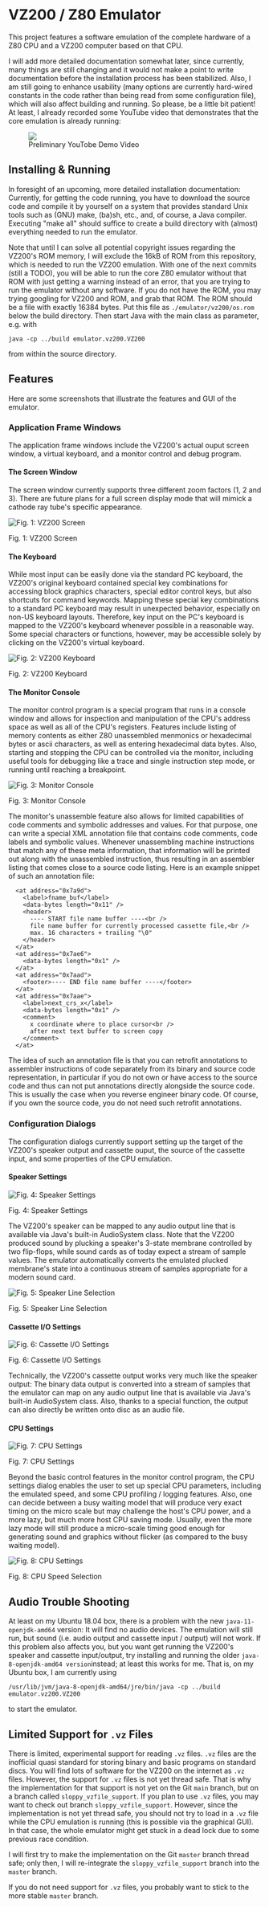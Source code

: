 VZ200 / Z80 Emulator
====================

This project features a software emulation of the complete hardware of
a Z80 CPU and a VZ200 computer based on that CPU.

I will add more detailed documentation somewhat later, since
currently, many things are still changing and it would not make a
point to write documentation before the installation process has been
stabilized.  Also, I am still going to enhance usability (many options
are currently hard-wired constants in the code rather than being read
from some configuration file), which will also affect building and
running.  So please, be a little bit patient!  At least, I already
recorded some YouTube video that demonstrates that the core emulation
is already running:

<figure>
  <a href="https://youtu.be/S65sOWSTnGA">
    <img src="src/doc/screenshots/video-thumbnail.png">
  </a>
  <figcaption>Preliminary YouTobe Demo Video</caption>
</figure>

<!--[Preliminary YouTobe Demo Video](https://youtu.be/S65sOWSTnGA)-->

Installing & Running
--------------------

In foresight of an upcoming, more detailed installation documentation:
Currently, for getting the code running, you have to download the
source code and compile it by yourself on a system that provides
standard Unix tools such as (GNU) make, (ba)sh, etc., and, of course,
a Java compiler. Executing "make all" should suffice to create a build
directory with (almost) everything needed to run the emulator.

Note that until I can solve all potential copyright issues regarding
the VZ200's ROM memory, I will exclude the 16kB of ROM from this
repository, which is needed to run the VZ200 emulation.  With one of
the next commits (still a TODO), you will be able to run the core Z80
emulator without that ROM with just getting a warning instead of an
error, that you are trying to run the emulator without any software.
If you do not have the ROM, you may trying googling for VZ200 and ROM,
and grab that ROM.  The ROM should be a file with exactly 16384 bytes.
Put this file as `./emulator/vz200/os.rom` below the build directory.
Then start Java with the main class as parameter, e.g. with

```
java -cp ../build emulator.vz200.VZ200
```

from within the source directory.

Features
--------

Here are some screenshots that illustrate the features and GUI of the
emulator.

### Application Frame Windows

The application frame windows include the VZ200's actual ouput screen
window, a virtual keyboard, and a monitor control and debug program.


#### The Screen Window

The screen window currently supports three different zoom factors (1,
2 and 3).  There are future plans for a full screen display mode that
will mimick a cathode ray tube's specific appearance.

![Fig. 1: VZ200 Screen](src/doc/screenshots/screen.png)

Fig. 1: VZ200 Screen


#### The Keyboard

While most input can be easily done via the standard PC keyboard, the
VZ200's original keyboard contained special key combinations for
accessing block graphics characters, special editor control keys, but
also shortcuts for command keywords.  Mapping these special key
combinations to a standard PC keyboard may result in unexpected
behavior, especially on non-US keyboard layouts.  Therefore, key input
on the PC's keyboard is mapped to the VZ200's keyboard whenever
possible in a reasonable way.  Some special characters or functions,
however, may be accessible solely by clicking on the VZ200's virtual
keyboard.

![Fig. 2: VZ200 Keyboard](src/doc/screenshots/keyboard.png)

Fig. 2: VZ200 Keyboard


#### The Monitor Console

The monitor control program is a special program that runs in a
console window and allows for inspection and manipulation of the CPU's
address space as well as all of the CPU's registers.  Features include
listing of memory contents as either Z80 unassembled menmonics or
hexadecimal bytes or ascii characters, as well as entering hexadecimal
data bytes.  Also, starting and stopping the CPU can be controlled via
the monitor, including useful tools for debugging like a trace and
single instruction step mode, or running until reaching a breakpoint.

![Fig. 3: Monitor Console](src/doc/screenshots/monitor.png)

Fig. 3: Monitor Console

The monitor's unassemble feature also allows for limited capabilities
of code comments and symbolic addresses and values.  For that purpose,
one can write a special XML annotation file that contains code
comments, code labels and symbolic values.  Whenever unassembling
machine instructions that match any of these meta information, that
information will be printed out along with the unassembled
instruction, thus resulting in an assembler listing that comes close
to a source code listing.  Here is an example snippet of such an
annotation file:

```
  <at address="0x7a9d">
    <label>fname_buf</label>
    <data-bytes length="0x11" />
    <header>
      ---- START file name buffer ----<br />
      file name buffer for currently processed cassette file,<br />
      max. 16 characters + trailing "\0"
    </header>
  </at>
  <at address="0x7ae6">
    <data-bytes length="0x1" />
  </at>
  <at address="0x7aad">
    <footer>---- END file name buffer ----</footer>
  </at>
  <at address="0x7aae">
    <label>next_crs_x</label>
    <data-bytes length="0x1" />
    <comment>
      x coordinate where to place cursor<br />
      after next text buffer to screen copy
    </comment>
  </at>
```

The idea of such an annotation file is that you can retrofit
annotations to assembler instructions of code separately from its
binary and source code representation, in particular if you do not own
or have access to the source code and thus can not put annotations
directly alongside the source code.  This is usually the case when you
reverse engineer binary code.  Of course, if you own the source code,
you do not need such retrofit annotations.


### Configuration Dialogs

The configuration dialogs currently support setting up the target of
the VZ200's speaker output and cassette ouput, the source of the
cassette input, and some properties of the CPU emulation.


#### Speaker Settings

![Fig. 4: Speaker Settings](src/doc/screenshots/speaker-settings.png)

Fig. 4: Speaker Settings

The VZ200's speaker can be mapped to any audio output line that is
available via Java's built-in AudioSystem class.  Note that the VZ200
produced sound by plucking a speaker's 3-state membrane controlled by
two flip-flops, while sound cards as of today expect a stream of
sample values.  The emulator automatically converts the emulated
plucked membrane's state into a continuous stream of samples
appropriate for a modern sound card.

![Fig. 5: Speaker Line Selection](src/doc/screenshots/speaker-line-selection.png)

Fig. 5: Speaker Line Selection


#### Cassette I/O Settings

![Fig. 6: Cassette I/O Settings](src/doc/screenshots/cassette-io-settings.png)

Fig. 6: Cassette I/O Settings

Technically, the VZ200's cassette output works very much like the
speaker output: The binary data output is converted into a stream of
samples that the emulator can map on any audio output line that is
available via Java's built-in AudioSystem class.  Also, thanks to a
special function, the output can also directly be written onto disc as
an audio file.


#### CPU Settings

![Fig. 7: CPU Settings](src/doc/screenshots/cpu-settings.png)

Fig. 7: CPU Settings

Beyond the basic control features in the monitor control program, the
CPU settings dialog enables the user to set up special CPU parameters,
including the emulated speed, and some CPU profiling / logging
features.  Also, one can decide between a busy waiting model that will
produce very exact timing on the micro scale but may challenge the
host's CPU power, and a more lazy, but much more host CPU saving mode.
Usually, even the more lazy mode will still produce a micro-scale
timing good enough for generating sound and graphics without flicker
(as compared to the busy waiting model).

![Fig. 8: CPU Settings](src/doc/screenshots/cpu-speed-selection.png)

Fig. 8: CPU Speed Selection


Audio Trouble Shooting
----------------------

At least on my Ubuntu 18.04 box, there is a problem with the new
`java-11-openjdk-amd64` version: It will find no audio devices.  The
emulation will still run, but sound (i.e. audio output and cassette
input / output) will not work.  If this problem also affects you, but
you want get running the VZ200's speaker and cassette input/output,
try installing and running the older `java-8-openjdk-amd64
version`instead; at least this works for me.  That is, on my Ubuntu
box, I am currently using

```
/usr/lib/jvm/java-8-openjdk-amd64/jre/bin/java -cp ../build emulator.vz200.VZ200
```

to start the emulator.

Limited Support for `.vz` Files
--------------------------------

There is limited, experimental support for reading `.vz` files.  `.vz`
files are the inofficial quasi standard for storing binary and basic
programs on standard discs.  You will find lots of software for the
VZ200 on the internet as `.vz` files.  However, the support for `.vz`
files is not yet thread safe.  That is why the implementation for that
support is not yet on the Git `main` branch, but on a branch called
`sloppy_vzfile_support`.  If you plan to use `.vz` files, you may want
to check out branch `sloppy_vzfile_support`.  However, since the
implementation is not yet thread safe, you should not try to load in a
`.vz` file while the CPU emulation is running (this is possible via
the graphical GUI).  In that case, the whole emulator might get stuck
in a dead lock due to some previous race condition.

I will first try to make the implementation on the Git `master` branch
thread safe; only then, I will re-integrate the
`sloppy_vzfile_support` branch into the `master` branch.

If you do not need support for `.vz` files, you probably want to stick
to the more stable `master` branch.
